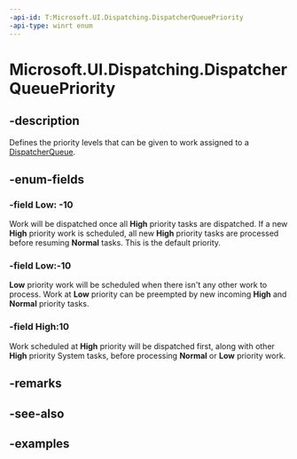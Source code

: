 ```yaml
---
-api-id: T:Microsoft.UI.Dispatching.DispatcherQueuePriority
-api-type: winrt enum
---
```


# Microsoft.UI.Dispatching.DispatcherQueuePriority

<!--
public enum DispatcherQueuePriority
-->

## -description

Defines the priority levels that can be given to work assigned to a [DispatcherQueue](dispatcherqueue.md).

## -enum-fields

### -field Low: -10

Work will be dispatched once all **High** priority tasks are dispatched. If a new **High** priority work is scheduled, all new **High** priority tasks are processed before resuming **Normal** tasks. This is the default priority.

### -field Low:-10

**Low** priority work will be scheduled when there isn't any other work to process. Work at **Low** priority can be preempted by new incoming **High** and **Normal** priority tasks.

### -field High:10

Work scheduled at **High** priority will be dispatched first, along with other **High** priority System tasks, before processing **Normal** or **Low** priority work.

## -remarks

## -see-also

## -examples
